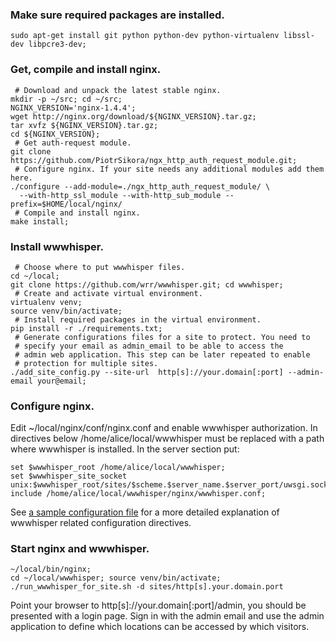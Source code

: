 ### Make sure required packages are installed.

    sudo apt-get install git python python-dev python-virtualenv libssl-dev libpcre3-dev;

### Get, compile and install nginx.
     # Download and unpack the latest stable nginx.
    mkdir -p ~/src; cd ~/src;
    NGINX_VERSION='nginx-1.4.4';
    wget http://nginx.org/download/${NGINX_VERSION}.tar.gz;
    tar xvfz ${NGINX_VERSION}.tar.gz;
    cd ${NGINX_VERSION};
     # Get auth-request module.
    git clone https://github.com/PiotrSikora/ngx_http_auth_request_module.git;
     # Configure nginx. If your site needs any additional modules add them here.
    ./configure --add-module=./ngx_http_auth_request_module/ \
      --with-http_ssl_module --with-http_sub_module --prefix=$HOME/local/nginx/
     # Compile and install nginx.
    make install;

### Install wwwhisper.
     # Choose where to put wwwhisper files.
    cd ~/local;
    git clone https://github.com/wrr/wwwhisper.git; cd wwwhisper;
     # Create and activate virtual environment.
    virtualenv venv;
    source venv/bin/activate;
     # Install required packages in the virtual environment.
    pip install -r ./requirements.txt;
     # Generate configurations files for a site to protect. You need to
     # specify your email as admin_email to be able to access the
     # admin web application. This step can be later repeated to enable
     # protection for multiple sites.
    ./add_site_config.py --site-url  http[s]://your.domain[:port] --admin-email your@email;

### Configure nginx.

Edit ~/local/nginx/conf/nginx.conf and enable wwwhisper
authorization. In directives below /home/alice/local/wwwhisper must be
replaced with a path where wwwhisper is installed. In the server
section put:

    set $wwwhisper_root /home/alice/local/wwwhisper;
    set $wwwhisper_site_socket unix:$wwwhisper_root/sites/$scheme.$server_name.$server_port/uwsgi.sock;
    include /home/alice/local/wwwhisper/nginx/wwwhisper.conf;

See [a sample configuration
file](https://github.com/wrr/wwwhisper/blob/master/nginx/sample_nginx.conf)
for a more detailed explanation of wwwhisper related configuration
directives.

### Start nginx and wwwhisper.
    ~/local/bin/nginx;
    cd ~/local/wwwhisper; source venv/bin/activate;
    ./run_wwwhisper_for_site.sh -d sites/http[s].your.domain.port

Point your browser to http[s]://your.domain[:port]/admin, you should
be presented with a login page. Sign in with the admin email and use
the admin application to define which locations can be accessed by
which visitors.
